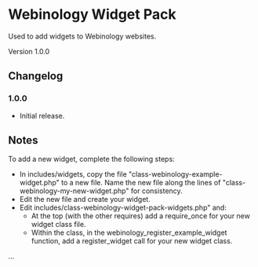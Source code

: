 # Webinology Widget Pack

Used to add widgets to Webinology websites.

Version 1.0.0

## Changelog

### 1.0.0
* Initial release.

## Notes

To add a new widget, complete the following steps:

* In includes/widgets, copy the file "class-webinology-example-widget.php" to a new file. Name the new file along the
lines of "class-webinology-my-new-widget.php" for consistency.
* Edit the new file and create your widget.
* Edit includes/class-webinology-widget-pack-widgets.php" and:
  * At the top (with the other requires) add a require_once for your new widget class file.
  * Within the class, in the webinology_register_example_widget function, add a register_widget call for your new
    widget class.
    
...